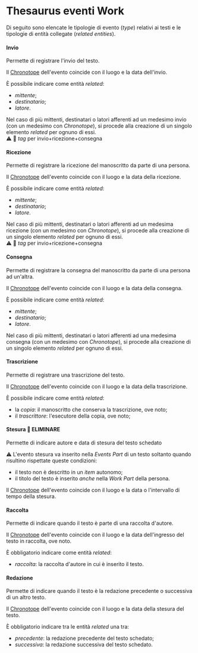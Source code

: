 # Thesaurus eventi Work 
Di seguito sono elencate le tipologie di evento (_type_) relativi ai testi e le tipologie di entità collegate (_related entities_).  


#### Invio 
Permette di registrare l'invio del testo.

Il [Chronotope](Asserted_Chronotope_Brick.md) dell'evento coincide con il luogo e la data dell'invio.   

È possibile indicare come entità _related_:  
* _mittente_;  
* _destinatario_;  
* _latore_.  

Nel caso di più mittenti, destinatari o latori afferenti ad un medesimo invio (con un medesimo con _Chronotope_), si procede alla creazione di un singolo elemento _related_ per ognuno di essi.  
⚠️ 🚧 _tag_ per invio+ricezione+consegna  

#### Ricezione  
Permette di registrare la ricezione del manoscritto da parte di una persona.  

Il [Chronotope](Asserted_Chronotope_Brick.md) dell'evento coincide con il luogo e la data della ricezione.   

È possibile indicare come entità _related_:  
* _mittente_;  
* _destinatario_;  
* _latore_.  

Nel caso di più mittenti, destinatari o latori afferenti ad un medesima ricezione (con un medesimo con _Chronotope_), si procede alla creazione di un singolo elemento _related_ per ognuno di essi.  
⚠️ 🚧 _tag_ per invio+ricezione+consegna  

#### Consegna  
Permette di registrare la consegna del manoscritto da parte di una persona ad un'altra.  

Il [Chronotope](Asserted_Chronotope_Brick.md) dell'evento coincide con il luogo e la data della consegna.   

È possibile indicare come entità _related_:  
* _mittente_;  
* _destinatario_;  
* _latore_.  

Nel caso di più mittenti, destinatari o latori afferenti ad una medesima consegna (con un medesimo con _Chronotope_), si procede alla creazione di un singolo elemento _related_ per ognuno di essi.

#### Trascrizione
Permette di registrare una trascrizione del testo.

Il [Chronotope](Asserted_Chronotope_Brick.md) dell'evento coincide con il luogo e la data della trascrizione.   

È possibile indicare come entità _related_:  
* la _copia_: il manoscritto che conserva la trascrizione, ove noto;
* il _trascrittore_: l'esecutore della copia, ove noto;

#### Stesura 🚧 ELIMINARE
Permette di indicare autore e data di stesura del testo schedato

⚠️ L'evento stesura va inserito nella _Events Part_ di un testo soltanto quando risultino rispettate queste condizioni:
* il testo non è descritto in un _item_ autonomo;
* il titolo del testo è inserito *anche* nella _Work Part_ della persona.

Il [Chronotope](Asserted_Chronotope_Brick.md) dell'evento coincide con il luogo e la data o l'intervallo di tempo della stesura.


#### Raccolta
Permette di indicare quando il testo è parte di una raccolta d'autore.

Il [Chronotope](Asserted_Chronotope_Brick.md) dell'evento coincide con il luogo e la data dell'ingresso del testo in raccolta, ove noto.

È obbligatorio indicare come entità _related_:  
* _raccolta_: la raccolta d'autore in cui è inserito il testo.  

#### Redazione
Permette di indicare quando il testo è la redazione precedente o successiva di un altro testo.

Il [Chronotope](Asserted_Chronotope_Brick.md) dell'evento coincide con il luogo e la data della stesura del testo.

È obbligatorio indicare tra le entità _related_ una tra:
* _precedente_: la redazione precedente del testo schedato;
* _successiva_: la redazione successiva del testo schedato.
